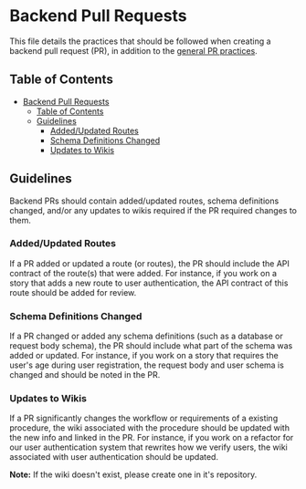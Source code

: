 # Backend Pull Requests

This file details the practices that should be followed when creating a backend pull request (PR), in addition to the [general PR practices](README.md).

## Table of Contents

- [Backend Pull Requests](#backend-pull-requests)
  - [Table of Contents](#table-of-contents)
  - [Guidelines](#guidelines)
    - [Added/Updated Routes](#addedupdated-routes)
    - [Schema Definitions Changed](#schema-definitions-changed)
    - [Updates to Wikis](#updates-to-wikis)

## Guidelines

Backend PRs should contain added/updated routes, schema definitions changed, and/or any updates to wikis required if the PR required changes to them.

### Added/Updated Routes

If a PR added or updated a route (or routes), the PR should include the API contract of the route(s) that were added.  For instance, if you work on a story that adds a new route to user authentication, the API contract of this route should be added for review.

### Schema Definitions Changed

If a PR changed or added any schema definitions (such as a database or request body schema), the PR should include what part of the schema was added or updated.  For instance, if you work on a story that requires the user's age during user registration, the request body and user schema is changed and should be noted in the PR.

### Updates to Wikis

If a PR significantly changes the workflow or requirements of a existing procedure, the wiki associated with the procedure should be updated with the new info and linked in the PR.  For instance, if you work on a refactor for our user authentication system that rewrites how we verify users, the wiki associated with user authentication should be updated.

**Note:** If the wiki doesn't exist, please create one in it's repository.
